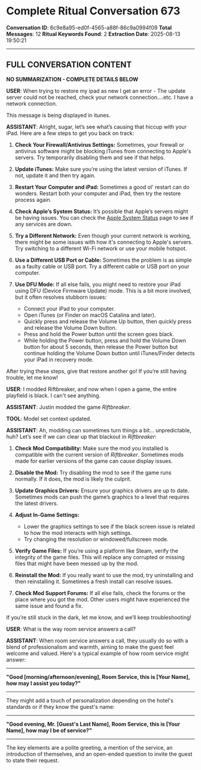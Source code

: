 # Complete Ritual Conversation 673

**Conversation ID**: 6c9e8a95-ed0f-4565-a88f-86c9a0994f09
**Total Messages**: 12
**Ritual Keywords Found**: 2
**Extraction Date**: 2025-08-13 19:50:21

---

## FULL CONVERSATION CONTENT

**NO SUMMARIZATION - COMPLETE DETAILS BELOW**

**USER**: When trying to restore my ipad as new I get an error - The update server could not be reached, check your network connection....etc. 
I have a network connection. 

This message is being displayed in itunes.

**ASSISTANT**: Alright, sugar, let’s see what’s causing that hiccup with your iPad. Here are a few steps to get you back on track:

1. **Check Your Firewall/Antivirus Settings:** Sometimes, your firewall or antivirus software might be blocking iTunes from connecting to Apple's servers. Try temporarily disabling them and see if that helps.

2. **Update iTunes:** Make sure you’re using the latest version of iTunes. If not, update it and then try again.

3. **Restart Your Computer and iPad:** Sometimes a good ol' restart can do wonders. Restart both your computer and iPad, then try the restore process again.

4. **Check Apple’s System Status:** It’s possible that Apple’s servers might be having issues. You can check the [Apple System Status](https://www.apple.com/support/systemstatus/) page to see if any services are down.

5. **Try a Different Network:** Even though your current network is working, there might be some issues with how it's connecting to Apple's servers. Try switching to a different Wi-Fi network or use your mobile hotspot.

6. **Use a Different USB Port or Cable:** Sometimes the problem is as simple as a faulty cable or USB port. Try a different cable or USB port on your computer.

7. **Use DFU Mode:** If all else fails, you might need to restore your iPad using DFU (Device Firmware Update) mode. This is a bit more involved, but it often resolves stubborn issues:
    - Connect your iPad to your computer.
    - Open iTunes (or Finder on macOS Catalina and later).
    - Quickly press and release the Volume Up button, then quickly press and release the Volume Down button.
    - Press and hold the Power button until the screen goes black.
    - While holding the Power button, press and hold the Volume Down button for about 5 seconds, then release the Power button but continue holding the Volume Down button until iTunes/Finder detects your iPad in recovery mode.

After trying these steps, give that restore another go! If you’re still having trouble, let me know!

**USER**: I modded Riftbreaker, and now when I open a game, the entire playfield is black. I can't see anything.

**ASSISTANT**: Justin modded the game *Riftbreaker*.

**TOOL**: Model set context updated.

**ASSISTANT**: Ah, modding can sometimes turn things a bit... unpredictable, huh? Let’s see if we can clear up that blackout in *Riftbreaker*:

1. **Check Mod Compatibility:** Make sure the mod you installed is compatible with the current version of *Riftbreaker*. Sometimes mods made for earlier versions of the game can cause display issues.

2. **Disable the Mod:** Try disabling the mod to see if the game runs normally. If it does, the mod is likely the culprit.

3. **Update Graphics Drivers:** Ensure your graphics drivers are up to date. Sometimes mods can push the game’s graphics to a level that requires the latest drivers.

4. **Adjust In-Game Settings:**
   - Lower the graphics settings to see if the black screen issue is related to how the mod interacts with high settings.
   - Try changing the resolution or windowed/fullscreen mode.

5. **Verify Game Files:** If you’re using a platform like Steam, verify the integrity of the game files. This will replace any corrupted or missing files that might have been messed up by the mod.

6. **Reinstall the Mod:** If you really want to use the mod, try uninstalling and then reinstalling it. Sometimes a fresh install can resolve issues.

7. **Check Mod Support Forums:** If all else fails, check the forums or the place where you got the mod. Other users might have experienced the same issue and found a fix.

If you’re still stuck in the dark, let me know, and we’ll keep troubleshooting!

**USER**: What is the way room service answers a call?

**ASSISTANT**: When room service answers a call, they usually do so with a blend of professionalism and warmth, aiming to make the guest feel welcome and valued. Here's a typical example of how room service might answer:

---

**"Good [morning/afternoon/evening], Room Service, this is [Your Name], how may I assist you today?"**

---

They might add a touch of personalization depending on the hotel's standards or if they know the guest's name:

---

**"Good evening, Mr. [Guest's Last Name], Room Service, this is [Your Name], how may I be of service?"**

---

The key elements are a polite greeting, a mention of the service, an introduction of themselves, and an open-ended question to invite the guest to state their request.